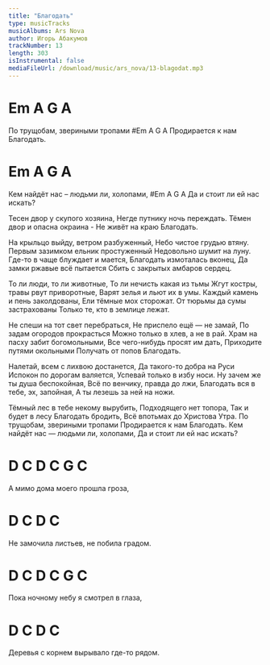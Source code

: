 ```yaml
---
title: "Благодать"
type: musicTracks
musicAlbums: Ars Nova
author: Игорь Абакумов
trackNumber: 13
length: 303
isInstrumental: false
mediaFileUrl: /download/music/ars_nova/13-blagodat.mp3
---
```


# Em    A         G       A
По трущобам, звериными тропами
#Em    A        G        A
Продирается к нам Благодать.
# Em     A             G        A
Кем найдёт нас – людьми ли, холопами,
#Em     A      G         A
Да и стоит ли ей нас искать?

Тесен двор у скупого хозяина,
Негде путнику ночь переждать.
Тёмен двор и опасна окраина -
Не живёт на краю Благодать.

На крыльцо выйду, ветром разбуженный,
Небо чистое грудью втяну.
Первым зазимком ельник простуженный
Недовольно шумит на луну.
Где-то в чаще блуждает и мается,
Благодать измоталась вконец,
Да замки ржавые всё пытается
Сбить с закрытых амбаров сердец.

То ли люди, то ли животные,
То ли нечисть какая из тьмы
Жгут костры, травы рвут приворотные,
Варят зелья и льют их в умы.
Каждый камень и пень заколдованы,
Ели тёмные мох сторожат.
От тюрьмы да сумы застрахованы
Только те, кто в землице лежат.

Не спеши на тот свет перебраться,
Не приспело ещё — не замай,
По задам огородов прокрасться
Можно только в хлев, а не в рай.
Храм на пасху забит богомольными,
Все чего-нибудь просят им дать,
Приходите путями окольными
Получать от попов Благодать.

Налетай, всем с лихвою достанется,
Да такого-то добра на Руси
Испокон по дорогам валяется,
Успевай только в избу носи.
Ну зачем же ты душа беспокойная,
Всё по венчику, правда до лжи,
Благодать вся в тебе, эх, запойная,
А ты лезешь за ней на ножи.

Тёмный лес в тебе некому вырубить,
Подходящего нет топора,
Так и будет в лесу Благодать бродить,
Всё впотьмах до Христова Утра.
По трущобам, звериными тропами
Продирается к нам Благодать.
Кем найдёт нас — людьми ли, холопами,
Да и стоит ли ей нас искать?

#   D    C       D            C  G C
А мимо дома моего прошла гроза,
# D      C             D          C
Не замочила листьев, не побила градом.
#   D     C        D               C  G C
Пока ночному небу я смотрел в глаза,
#   D       C          D           C
Деревья с корнем вырывало где-то рядом.

